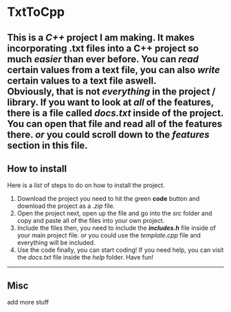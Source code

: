 # TxtToCpp


This is a *C++* project I am making. It makes incorporating **.txt** files into a C++ project so much *easier* than ever before. You can *read* certain values from a text file, you can also *write* certain values to a text file aswell.  
Obviously, that is not *everything* in the project / library. If you want to look at ***all*** of the features, there is a file called *docs.txt* inside of the project. You can open that file and read all of the features there. *or* you could scroll down to the *features* section in this file.
---
## How to install
Here is a *list* of steps to do on how to install the project.  
  
1. Download the project
you need to hit the green **code** button and download the project as a *.zip* file.  
1. Open the project
next, open up the file and go into the *src* folder and copy and paste all of the files into your own project.  
1. Include the files
then, you need to include the ***includes.h*** file inside of your main project file. *or* you could use the *template.cpp* file and everything will be included.  
1. Use the code
finally, you can start coding! If you need help, you can visit the *docs.txt* file inside the *help* folder. Have fun!
---
## Misc
add more stuff